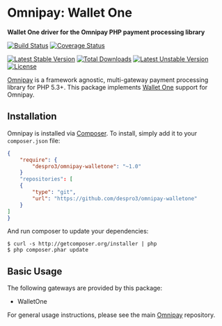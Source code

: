 # Omnipay: Wallet One

**Wallet One driver for the Omnipay PHP payment processing library**

[![Build Status](https://travis-ci.org/dercoder/omnipay-walletone.svg?branch=master)](https://travis-ci.org/dercoder/omnipay-walletone)
[![Coverage Status](https://coveralls.io/repos/dercoder/omnipay-walletone/badge.svg?branch=master&service=github)](https://coveralls.io/github/dercoder/omnipay-walletone?branch=master)

[![Latest Stable Version](https://poser.pugx.org/dercoder/omnipay-walletone/v/stable.png)](https://packagist.org/packages/dercoder/omnipay-walletone)
[![Total Downloads](https://poser.pugx.org/dercoder/omnipay-walletone/downloads.png)](https://packagist.org/packages/dercoder/omnipay-walletone)
[![Latest Unstable Version](https://poser.pugx.org/dercoder/omnipay-walletone/v/unstable.png)](https://packagist.org/packages/dercoder/omnipay-walletone)
[![License](https://poser.pugx.org/dercoder/omnipay-walletone/license.png)](https://packagist.org/packages/dercoder/omnipay-walletone)

[Omnipay](https://github.com/omnipay/omnipay) is a framework agnostic, multi-gateway payment
processing library for PHP 5.3+. This package implements [Wallet One](http://www.walletone.com) support for Omnipay.

## Installation

Omnipay is installed via [Composer](http://getcomposer.org/). To install, simply add it
to your `composer.json` file:

```json
{
    "require": {
        "despro3/omnipay-walletone": "~1.0"
    }
    "repositories": [
    {
        "type": "git",
        "url": "https://github.com/despro3/omnipay-walletone"
    }
]
}
```

And run composer to update your dependencies:

    $ curl -s http://getcomposer.org/installer | php
    $ php composer.phar update

## Basic Usage

The following gateways are provided by this package:

* WalletOne

For general usage instructions, please see the main [Omnipay](https://github.com/omnipay/omnipay)
repository.
